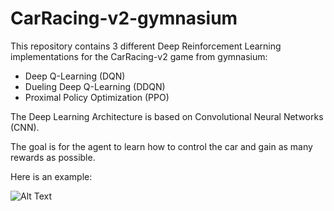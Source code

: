 # CarRacing-v2-gymnasium

This repository contains 3 different Deep Reinforcement Learning implementations for the CarRacing-v2 game from gymnasium:
* Deep Q-Learning (DQN)
* Dueling Deep Q-Learning (DDQN)
* Proximal Policy Optimization (PPO)

The Deep Learning Architecture is based on Convolutional Neural Networks (CNN).

The goal is for the agent to learn how to control the car and gain as many rewards as possible.

Here is an example:

![Alt Text]()
